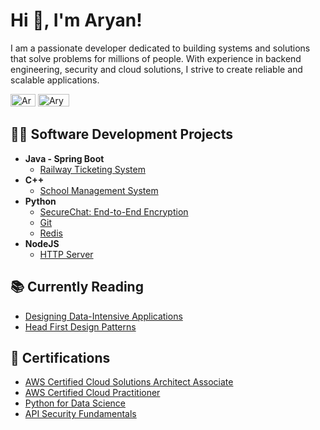 <h1>Hi 👋, I'm Aryan! </h1>
<p>I am a passionate developer dedicated to building systems and solutions that solve problems for millions of people. With experience in backend engineering, security and cloud solutions, I strive to create reliable and scalable applications.</p>

[<img height="20px" width="40px" alt="Aryan Pandey | Gmail" width="22px" src="https://img.shields.io/badge/Gmail-ff5d5d" />][gmail]
[<img height="20px" width="50px" alt="Aryan Pandey | LinkedIn" width="22px" src="https://img.shields.io/badge/Linkedin-0077B5" />][linkedin]

[gmail]: mailto:aryanpandey048@gmail.com
[linkedin]: https://www.linkedin.com/in/aryan-pandey-9857a3119


<h2>👨‍💻 Software Development Projects</h2>

- <b>Java - Spring Boot</b>
  - [Railway Ticketing System](https://github.com/rickyssj2/SoT-Railway-Ticketing-System)
- <b>C++</b>
  - [School Management System](https://github.com/rickyssj2/School-Mananegment-System)
- <b>Python</b>
  - [SecureChat: End-to-End Encryption](https://github.com/rickyssj2/SecureChat)
  - [Git](https://github.com/rickyssj2/git-python)
  - [Redis](https://github.com/rickyssj2/redis-python)
- <b>NodeJS</b>
  - [HTTP Server](https://github.com/rickyssj2/http-server-nodejs)

<h2>📚 Currently Reading</h2>

- [Designing Data-Intensive Applications](https://dataintensive.net/)
- [Head First Design Patterns](https://www.oreilly.com/library/view/head-first-design/9781492077992/)

<h2>📜 Certifications</h2> 

- <a href="https://www.credly.com/badges/82c3b66f-6e80-4ffe-9bdb-4d6749dc420f/public_url">AWS Certified Cloud Solutions Architect Associate</a>
- <a href="https://www.credly.com/badges/b2951add-9785-4a32-8419-9979cbe06ce9/public_url">AWS Certified Cloud Practitioner</a>
- <a href="https://www.credly.com/badges/daaa841f-5ab7-4615-9699-99325d2a5447/public_url">Python for Data Science</a>
- <a href="https://www.credly.com/badges/8c26e411-f15f-4ecc-b5b3-92809e62a9a9/public_url">API Security Fundamentals</a>





